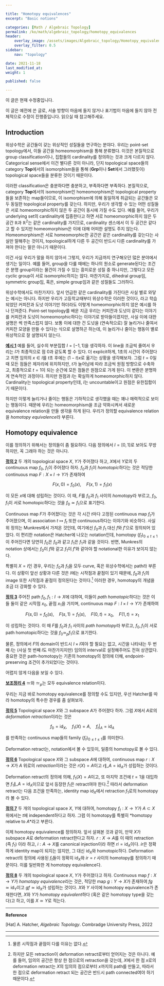 ```yaml
---

title: "Homotopy equivalences"
excerpt: "Basic notions"

categories: [Math / Algebraic Topology]
permalink: /ko/math/algebraic_topology/homotopy_equivalences
header:
    overlay_image: /assets/images/Algebraic_topology/Homotopy_equivalences.png
    overlay_filter: 0.5
sidebar: 
    nav: "topology"

date: 2021-11-18
last_modified_at:
weight: 1

published: false

---
```

<div class="notice--warning" markdown="1">

이 글은 현재 수정중입니다.

이 글은 예전에 쓴 글로, 서술 방향이 마음에 들지 않거나 표기법이 마음에 들지 않아 전체적으로 수정이 진행중입니다. 읽으실 때 참고해주세요.

</div>

## Introduction

위상수학은 공간들이 갖는 위상적인 성질들을 연구하는 분야다. 우리는 point-set topology에서, 이들 공간을 homeomorphism을 통해 분류했다. 이것은 본질적으로 group classification이나, 집합들의 cardinality를 정의하는 것과 크게 다르지 않다. Categorical sense에서 이건 별다른 것이 아니라, 단지 topological space들의 category $\mathbf{Top}$에서의 isomorphism들을 통해 ($\mathbf{Grp}$이나 $\mathbf{Set}$에서 그러했듯이) topological space들을 분류한 것이기 때문이다.

이러한 classification은 충분하다면 충분하고, 부족하다면 부족하다. 본질적으로, category $\mathbf{Top}$에서의 isomorphism인 homeomorphism은 topological property들을 보존하는 map들이므로, 이 isomorphism에 의해 동일하게 취급되는 공간들은 모두 동일한 topological property를 갖는다. 하지만, 우리가 생각할 수 있는 어떤 성질들은 서로 homeomorphic하지 않은 두 공간이 동시에 가질 수도 있다. 예를 들어, 우리가 underlying set의 cardinality에 집중한다고 하면 서로 homeomorphic하지 않은 두 공간 $\mathbb{R}$과 $\mathbb{R}^2$는 같은 cardinality를 가지므로, cardinality 센스에서 이 두 공간은 같다고 할 수 있지만 homeomorphism은 이에 대해 어떠한 설명도 주지 않는다. Homeomorphism은 서로 homeomorphic한 공간은 같은 cardinality를 갖는다는 사실만 말해주는 것이지, topological하게 다른 두 공간이 반드시 다른 cardinality를 가져야 한다는 말은 아니기 때문이다.

이건 사실 우리가 말을 하지 않아서 그렇지, 우리가 지금까지 연구해오던 많은 분야에서 생기는 일이다. 예를 들어, group을 다룰 때에는 <span class="border-highlight">하나의 원소로 generate된다</span>는 조건은 분명 group이라는 물건이 가질 수 있는 흥미로운 성질 중 하나지만, 그렇다고 모든 cyclic group이 서로 isomorphic하지는 않다. 마찬가지로, <span class="border-highlight">dihedral group임</span>, <span class="border-highlight">symmetric group임</span>, 혹은, <span class="border-highlight">simple group임</span>과 같은 성질들도 그러하다. 

위상수학에서도 마찬가지다. 앞서 언급한 <span class="border-highlight">같은 cardinality를 가진다</span>은 사실 별로 와닿는 예시는 아니다. 하지만 우리가 고등학교때부터 위상수학은 이러한 것이다, 라고 학습되었던 커피잔과 도넛 이야기만 하더라도 이렇게 homeomorphic하지 않은 예시를 하나 던져준다. Point-set topology를 배운 지금 우리는 커피잔과 도넛이 같다는 이야기를 커피잔과 도넛이 homeomorphic하다는 이야기로 받아들이겠지만, 사실 이에 대한 설명은 썩 만족스럽지 않다. 보통 이에 대한 건 도넛을 (연속적으로) 잘 늘리거나 줄여서 커피잔 모양을 만들 수 있다는 식으로 설명하곤 하는데, 이 늘리거나 줄이는 행동이 별로 위상적으로 잘 설명되지 않는다.

<div class="example" markdown="1">

<ins id="ex1">**예시 1**</ins> 예를 들어, 실수의 부분집합 $I=[-1,1]$을 생각하자. 이 line을 조금씩 줄여서 우리는 $I$가 최종적으로 점 $0$과 같도록 할 수 있다. 더 explicit하게, 1초의 시간이 주어졌다고 치면 임의의 $x\in I$를 $t$초 후에는 $(1-t)x$로 옮기는 상황을 생각해보자. 그럼 $t=0$일 때 모든 점들은 제자리에 위치하지만, $t$가 늘어남에 따라 조금씩 원점 방향으로 수축하고, 최종적으로 $t=1$이 되는 순간에 모든 점들은 원점으로 가게 된다. 이 변환은 분명하게 연속적인 과정이다. 하지만 원점과 $I$는 확실하게 homeomorphic하지 않다. Cardinality는 topological property인데, $I$는 uncountable이고 원점은 유한집합이기 때문이다.

</div>

하지만 이렇게 늘리거나 줄이는 행동은 기하적으로 생각했을 때는 꽤나 매력적으로 보이는 행동이다. 때문에 우리는 homeomorphism을 조금 약화시켜서 새로운 equivalence relation을 만들 생각을 하게 된다. 우리가 정의할 equivalence relation을 *homotopy equivalence*라 부른다.

## Homotopy equivalence

이를 정의하기 위해서는 정의들이 좀 필요하다. 다음 정의에서 $I=[0,1]$로 보아도 무방하지만, 꼭 그래야 하는 것은 아니다.

<div class="definition" markdown="1">

<ins id="df2">**정의 2**</ins> 두 개의 topological space $X$, $Y$가 주어졌다 하고, $X$에서 $Y$로의 두 continuous map $f_0$, $f_1$이 주어졌다 하자. $f_0$과 $f_1$이 *homotopic*하다는 것은 적당한 continuous map $F:X\times I\rightarrow Y$가 존재하여

$$F(x,0)=f_0(x),\quad F(x,1)=f_1(x)$$

이 모든 $x$에 대해 성립하는 것이다. 이 때, $F$를 $f_0$과 $f_1$ 사이의 *homotopy*라 부르고, $f_0$, $f_1$이 서로 homotopic하다는 것을 $f_0\simeq f_1$으로 표기한다.

</div>

Continuous map $F$가 주어졌다는 것은 각 시간 $t$마다 고정된 continuous map $f_t$가 주어졌으며, 이 association $t\mapsto f_t$ 또한 continuous하다는 이야기와 비슷하다. 사실 위 정의는 Munkres에서 가져온 것인데, 여기에선 $f_0$과 $f_1$ 대신 $f$와 $f'$으로 정의되어 있었다. 이 편리한 notation은 Hatcher에 나오는 notation인데, homotopy $(f_t)_{0\leq t\leq 1}$이 주어진다면 당연히 $f_0$은 $f_0$과 같고 $f_1$은 $f_1$과 같을 것이다. 반면, Munkres의 notation 상에서는 $f_0$이 $f$와 같고 $f_1$이 $f'$와 같아야 할 notational한 이유가 보이지 않는다.

특별히 $X=I$인 경우, 우리는 $f_0$과 $f_1$을 모두 curve, 혹은 위상수학에서는 path라 부른다. 이 상황이 앞선 상황과 다른 것은 $I$에는 시작점과 끝점이 있기 때문에, $f_0$과 $f_1$의 image 또한 시작점과 끝점이 정의된다는 것이다.[^1] 이러한 경우, homotopy의 개념을 조금 더 강화할 수 있다.

<div class="definition" markdown="1">

<ins id="df3">**정의 3**</ins> 주어진 path $f_0,f_1:I\rightarrow X$에 대하여, 이들이 *path homotopic*하다는 것은 이들 둘이 같은 시작점 $x_0$, 끝점 $x_1$을 가지며, continuous map $F:I\times I\rightarrow Y$가 존재하여

$$F(s,0)=f_0(s),\quad F(s,1)=f_1(s),\quad F(0,t)=x_0,\quad F(1,t)=x_1$$

이 성립하는 것이다. 이 때 $F$를 $f_0$과 $f_1$ 사이의 *path homotopy*라 부르고, $f_0,f_1$이 서로 path homotopic하다는 것을 $f_0\simeq_p f_1$으로 표기한다.

</div>

물론, 정의에서 $F$의 domain이 반드시 $I\times I$여야 할 필요는 없고, 시간을 나타내는 두 번째 $I$는 (사실 첫 번째 $I$도 마찬가지지만) 임의의 interval로 설정해주어도 전혀 상관없다. 중요한 것은 path-homotopy는 기존의 homotopy의 정의에 더해, endpoint-preserving 조건이 추가되었다는 것이다.

어렵지 않게 다음을 보일 수 있다.

<div class="proposition" markdown="1">

<ins id="lem4">**보조정리 4**</ins> $\simeq$와 $\simeq_p$는 모두 equivalence relation이다.

</div>

우리는 지금 바로 homotopy equivalence를 정의할 수도 있지만, 우선 Hatcher를 따라 homotopy의 특수한 경우를 좀 살펴보자.

<div class="definition" markdown="1">

<ins id="df5">**정의 5**</ins> Topological space $X$와 그 subspace $A$가 주어졌다 하자. 그럼 $X$에서 $A$로의 *deformation retraction*이라는 것은 

$$f_0=\operatorname{id}_X, \quad f_1(X)=A,\quad f_t|_A=\operatorname{id}_A$$

를 만족하는 continuous map들의 family $(f_t)_{0\leq t\leq 1}$를 의미한다.

</div>

Deformation retract는, notation에서 볼 수 있듯이, 일종의 homotopy로 볼 수 있다. 

<div class="definition" markdown="1">

<ins id="df6">**정의 6**</ins> Topological space $X$와 그 subspace $A$에 대하여, continuous map $r:X\rightarrow X$가 $A$ 위로의 *retraction*이라는 것은 $r(X)=A$이고 $r\|\_A=\operatorname{id}_A$가 성립하는 것이다. 

</div>

Deformation retract의 정의에 의해, $f_1(X)=A$이고, 또 마지막 조건에 $t=1$을 대입하면 $f_1\|\_A=\operatorname{id}_A$이므로 앞서 등장한 $f_1$은 retract여야 한다.[^2] 따라서 deformation retract는 다음 조건을 만족하는, identity map $\operatorname{id}_X$에서 retraction $f_1$로의 homotopy라 볼 수 있다.

<div class="definition" markdown="1">

<ins id="df7">**정의 7**</ins> 두 개의 topological space $X$, $Y$에 대하여, homotopy $f_t:X\rightarrow Y$가 $A\subset X$ 위에서는 $t$에 independent하다고 하자. 그럼 이 homotopy를 특별히 *homotopy relative to $A$*라고 부른다.

</div>

이제 homotopy equivalence를 정의하자. 앞서 살펴본 것과 같이, 만약 $X$가 subspace $A$로 deformation retract한다고 하자. $r:X\rightarrow A$를 이 때의 retraction (즉 $f_1$) 이라 하고, $i:A\rightarrow X$를 canonical injection이라 하면 $ri=\operatorname{id}_A$이다. $ir$은 정확하게 identity map이 되지는 않지만, 그 대신 $\operatorname{id}_X$와 homotopic하다. Deformation retract의 정의에 사용된 $f_t$들이 정확히 $\operatorname{id}_X$와 $ir=r$ 사이의 homotopy를 정의하기 때문이다. 이를 일반화한 게 homotopy equivalence다.

<div class="definition" markdown="1">

<ins id="df8">**정의 8**</ins> 두 개의 topological space $X$, $Y$가 주어졌다고 하자. Continuous map $f:X\rightarrow Y$가 *homotopy equivalence*라는 것은, 적당한 map $g:Y\rightarrow X$가 존재하여 $fg\simeq\operatorname{id}_Y$이고 $gf\simeq \operatorname{id}_X$가 성립하는 것이다. $X$와 $Y$ 사이에 homotopy equivalence가 존재한다면, $X$와 $Y$가 *homotopy equivalent*하다 (혹은 같은 homotopy type을 갖는다)고 하고, 이를 $X\simeq Y$로 적는다.

</div>

---
**Reference**

[Hat] A. Hatcher, *Algebraic Topology*. Combradge University Press, 2022 

---
[^1]: 물론 시작점과 끝점이 다를 이유는 없다.
[^2]: 하지만 모든 retraction이 deformation retract로부터 얻어지는 것은 아니다. 예를 들어, 임의의 공간은 항상 한 점으로의 retraction을 갖는데, $X$에서 한 점 $x$로의 deformation retract는 $X$의 임의의 점으로부터 $x$까지의 path를 만들고, 따라서 한 점으로 deformation retract 되는 공간은 반드시 path connected여야 하기 때문이다.
